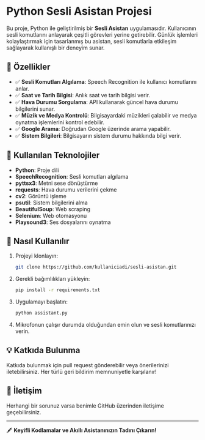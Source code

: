 # Python Sesli Asistan Projesi

Bu proje, Python ile geliştirilmiş bir **Sesli Asistan** uygulamasıdır. Kullanıcının sesli komutlarını anlayarak çeşitli görevleri yerine getirebilir. Günlük işlemleri kolaylaştırmak için tasarlanmış bu asistan, sesli komutlarla etkileşim sağlayarak kullanışlı bir deneyim sunar.

## 🎯 Özellikler
- ✅ **Sesli Komutları Algılama**: Speech Recognition ile kullanıcı komutlarını anlar.
- ✅ **Saat ve Tarih Bilgisi**: Anlık saat ve tarih bilgisi verir.
- ✅ **Hava Durumu Sorgulama**: API kullanarak güncel hava durumu bilgilerini sunar.
- ✅ **Müzik ve Medya Kontrolü**: Bilgisayardaki müzikleri çalabilir ve medya oynatma işlemlerini kontrol edebilir.
- ✅ **Google Arama**: Doğrudan Google üzerinde arama yapabilir.
- ✅ **Sistem Bilgileri**: Bilgisayarın sistem durumu hakkında bilgi verir.

## 🔧 Kullanılan Teknolojiler
- **Python**: Proje dili
- **SpeechRecognition**: Sesli komutları algılama
- **pyttsx3**: Metni sese dönüştürme
- **requests**: Hava durumu verilerini çekme
- **cv2**: Görüntü işleme
- **psutil**: Sistem bilgilerini alma
- **BeautifulSoup**: Web scraping
- **Selenium**: Web otomasyonu
- **Playsound3**: Ses dosyalarını oynatma

## 🚀 Nasıl Kullanılır
1. Projeyi klonlayın:
    ```bash
    git clone https://github.com/kullaniciadi/sesli-asistan.git
    ```
2. Gerekli bağımlılıkları yükleyin:
    ```bash
    pip install -r requirements.txt
    ```
3. Uygulamayı başlatın:
    ```bash
    python assistant.py
    ```
4. Mikrofonun çalışır durumda olduğundan emin olun ve sesli komutlarınızı verin.

## 💡 Katkıda Bulunma
Katkıda bulunmak için pull request gönderebilir veya önerilerinizi iletebilirsiniz. Her türlü geri bildirim memnuniyetle karşılanır!

## 📧 İletişim
Herhangi bir sorunuz varsa benimle GitHub üzerinden iletişime geçebilirsiniz.

---
🖋️ **Keyifli Kodlamalar ve Akıllı Asistanınızın Tadını Çıkarın!**

